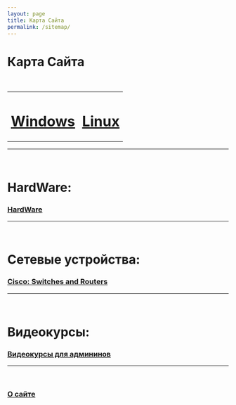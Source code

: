 ```yaml
---
layout: page
title: Карта Сайта
permalink: /sitemap/
---
```


# Карта Сайта

<br/>

<div align="center">

<table>
    <tr>
        <td><h1><a href="/windows/">Windows</a></h1></td>
        <td><h1><a href="/linux/">Linux</a></h1></td>
    </tr>
</table>

</div>


______

<br/>

# HardWare:

### [HardWare](/hardware/)

______

<br/>

# Сетевые устройства:

### [Cisco: Switches and Routers](/devices/cisco/)


______


<br/>

# Видеокурсы:

### [Видеокурсы для админинов](/linux/video-courses/)


______

<br/>

### [О сайте](/about/)  
